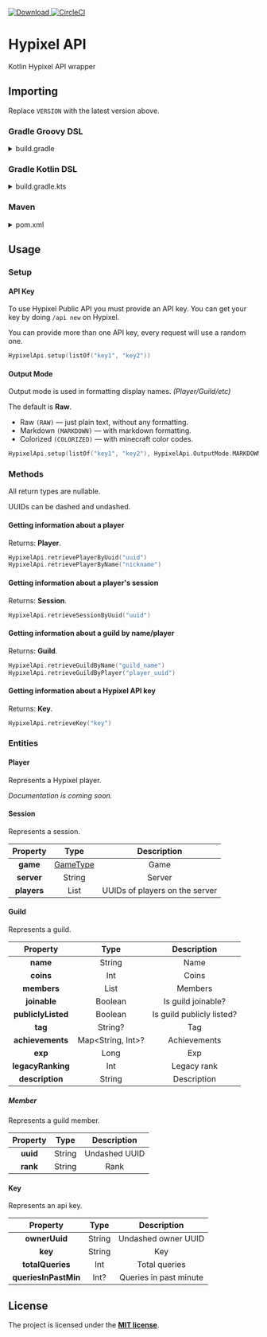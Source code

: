 [ ![Download](https://api.bintray.com/packages/mdashlw/maven/hypixel-api/images/download.svg) ](https://bintray.com/mdashlw/maven/hypixel-api/_latestVersion)
[![CircleCI](https://circleci.com/gh/mdashlw/hypixel-api.svg?style=svg)](https://circleci.com/gh/mdashlw/hypixel-api)

# Hypixel API

Kotlin Hypixel API wrapper

## Importing

Replace `VERSION` with the latest version above.

### Gradle Groovy DSL

<details><summary>build.gradle</summary>
<p>

```gradle
repositories {
    jcenter()
}

dependencies {
    implementation 'ru.mdashlw.hypixel:hypixel-api:VERSION'
}
```

</p>
</details>

### Gradle Kotlin DSL

<details><summary>build.gradle.kts</summary>
<p>

```kotlin
repositories {
    jcenter()
}

dependencies {
    implementation("ru.mdashlw.hypixel:hypixel-api:VERSION")
}
```

</p>
</details>

### Maven

<details><summary>pom.xml</summary>
<p>

```xml
<depedencies>
    <dependency>
        <groupId>ru.mdashlw.hypixel</groupId>
        <artifactId>hypixel-api</artifactId>
        <version>VERSION</version>
  </dependency>
</depedencies>

<repositories>
    <repository>
      <id>jcenter</id>
      <name>JCenter</name>
      <url>https://jcenter.bintray.com/</url>
    </repository>
</repositories>
```

</p>
</details>

## Usage

### Setup

#### API Key

To use Hypixel Public API you must provide an API key.
You can get your key by doing `/api new` on Hypixel.

You can provide more than one API key, every request will use a random one.

```kotlin
HypixelApi.setup(listOf("key1", "key2"))
```

#### Output Mode

Output mode is used in formatting display names. *(Player/Guild/etc)*

The default is **Raw**.

* Raw `(RAW)` — just plain text, without any formatting.
* Markdown `(MARKDOWN)` — with markdown formatting.
* Colorized `(COLORIZED)` — with minecraft color codes.

```kotlin
HypixelApi.setup(listOf("key1", "key2"), HypixelApi.OutputMode.MARKDOWN)
```

### Methods

All return types are nullable.

UUIDs can be dashed and undashed.

#### Getting information about a player

Returns: **Player**.

```kotlin
HypixelApi.retrievePlayerByUuid("uuid")
HypixelApi.retrievePlayerByName("nickname")
```

#### Getting information about a player's session

Returns: **Session**.

```kotlin
HypixelApi.retrieveSessionByUuid("uuid")
```

#### Getting information about a guild by name/player

Returns: **Guild**.

```kotlin
HypixelApi.retrieveGuildByName("guild_name")
HypixelApi.retrieveGuildByPlayer("player_uuid")
```

#### Getting information about a Hypixel API key

Returns: **Key**.

```kotlin
HypixelApi.retrieveKey("key")
```

### Entities

#### Player

Represents a Hypixel player.

*Documentation is coming soon.*

#### Session

Represents a session.

|   Property  |                                                           Type                                                          |           Description          |
|:-----------:|:-----------------------------------------------------------------------------------------------------------------------:|:------------------------------:|
|   **game**  | [GameType](https://github.com/mdashlw/hypixel-api/blob/master/src/main/kotlin/ru/mdashlw/hypixel/api/enums/GameType.kt) |              Game              |
|  **server** |                                                          String                                                         |             Server             |
| **players** |                                                       List<String>                                                      | UUIDs of players on the server |

#### Guild

Represents a guild.

|      Property      |        Type       |        Description        |
|:------------------:|:-----------------:|:-------------------------:|
|      **name**      |       String      |            Name           |
|      **coins**     |        Int        |           Coins           |
|     **members**    |    List<Member>   |          Members          |
|    **joinable**    |      Boolean      |     Is guild joinable?    |
| **publiclyListed** |      Boolean      | Is guild publicly listed? |
|       **tag**      |      String?      |            Tag            |
|  **achievements**  | Map<String, Int>? |        Achievements       |
|       **exp**      |        Long       |            Exp            |
|  **legacyRanking** |        Int        |        Legacy rank        |
|   **description**  |       String      |        Description        |

##### Member

Represents a guild member.

| Property |  Type  |  Description  |
|:--------:|:------:|:-------------:|
| **uuid** | String | Undashed UUID |
| **rank** | String |      Rank     |

#### Key

Represents an api key.

|       Property       |  Type  |       Description      |
|:--------------------:|:------:|:----------------------:|
|     **ownerUuid**    | String |   Undashed owner UUID  |
|        **key**       | String |           Key          |
|   **totalQueries**   |   Int  |      Total queries     |
| **queriesInPastMin** |  Int?  | Queries in past minute |

## License

The project is licensed under the **[MIT license](https://choosealicense.com/licenses/mit/)**.
